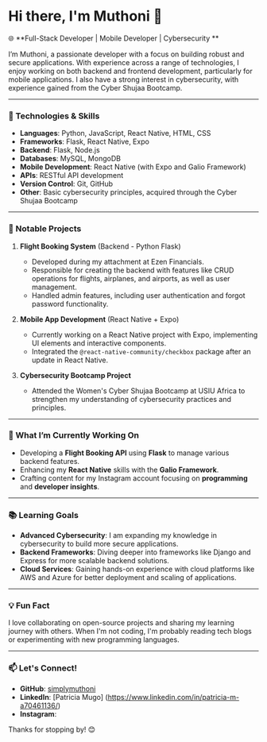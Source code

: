 # Hi there, I'm Muthoni 👋

🌐 **Full-Stack Developer | Mobile Developer | Cybersecurity **

I’m Muthoni, a passionate developer with a focus on building robust and secure applications. With experience across a range of technologies, I enjoy working on both backend and frontend development, particularly for mobile applications. I also have a strong interest in cybersecurity, with experience gained from the Cyber Shujaa Bootcamp.

---

### 🔧 Technologies & Skills

- **Languages**: Python, JavaScript, React Native, HTML, CSS
- **Frameworks**: Flask, React Native, Expo
- **Backend**: Flask, Node.js
- **Databases**: MySQL, MongoDB
- **Mobile Development**: React Native (with Expo and Galio Framework)
- **APIs**: RESTful API development
- **Version Control**: Git, GitHub
- **Other**: Basic cybersecurity principles, acquired through the Cyber Shujaa Bootcamp

---

### 💼 Notable Projects

1. **Flight Booking System** (Backend - Python Flask)
   - Developed during my attachment at Ezen Financials.
   - Responsible for creating the backend with features like CRUD operations for flights, airplanes, and airports, as well as user management.
   - Handled admin features, including user authentication and forgot password functionality.

2. **Mobile App Development** (React Native + Expo)
   - Currently working on a React Native project with Expo, implementing UI elements and interactive components.
   - Integrated the `@react-native-community/checkbox` package after an update in React Native.

3. **Cybersecurity Bootcamp Project**
   - Attended the Women's Cyber Shujaa Bootcamp at USIU Africa to strengthen my understanding of cybersecurity practices and principles.
   
---

### 🚀 What I’m Currently Working On

- Developing a **Flight Booking API** using **Flask** to manage various backend features.
- Enhancing my **React Native** skills with the **Galio Framework**.
- Crafting content for my Instagram account focusing on **programming** and **developer insights**.

---

### 📚 Learning Goals

- **Advanced Cybersecurity**: I am expanding my knowledge in cybersecurity to build more secure applications.
- **Backend Frameworks**: Diving deeper into frameworks like Django and Express for more scalable backend solutions.
- **Cloud Services**: Gaining hands-on experience with cloud platforms like AWS and Azure for better deployment and scaling of applications.

---

### 💡 Fun Fact
I love collaborating on open-source projects and sharing my learning journey with others. When I'm not coding, I'm probably reading tech blogs or experimenting with new programming languages.

---

### 📫 Let's Connect!

- **GitHub**: [simplymuthoni](https://github.com/simplymuthoni)
- **LinkedIn**: [Patricia Mugo] (https://www.linkedin.com/in/patricia-m-a70461136/)
- **Instagram**: 

Thanks for stopping by! 😊
